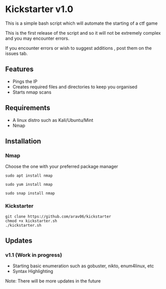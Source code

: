 # Kickstarter v1.0

This is a simple bash script which will automate the starting of a ctf game

This is the first release of the script and so it will not be extremely complex and you may encounter errors. 

If you encounter errors or wish to suggest additions , post them on the issues tab.

## Features

* Pings the IP
* Creates required files and directories to keep you organised
* Starts nmap scans

## Requirements 

* A linux distro such as Kali/Ubuntu/Mint
* Nmap

## Installation 

### Nmap

Choose the one with your preferred package manager

```
sudo apt install nmap 
```

```
sudo yum install nmap 
```

```
sudo snap install nmap 
```

### Kickstarter

```
git clone https://github.com/arav06/kickstarter
chmod +x kickstarter.sh
./kickstarter.sh
```
## Updates 

### v1.1 (Work in progress)
* Starting basic enumeration such as gobuster, nikto, enum4linux, etc
* Syntax Highlighting 


Note: There will be more updates in the future 
